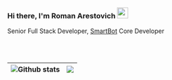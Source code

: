 ### Hi there, I'm Roman Arestovich <img src="https://media.giphy.com/media/hvRJCLFzcasrR4ia7z/giphy.gif" width="25px">

Senior Full Stack Developer, [SmartBot](https://github.com/SmartBotBlack/) Core Developer

<br />
<br />

| <img align="center" src="https://github-readme-stats.vercel.app/api?username=voodee&show_icons=true&theme=radical&include_all_commits=true&hide_border=true" alt="Github stats" /> | <img align="center" src="https://github-readme-stats.vercel.app/api/top-langs/?username=voodee&layout=compact&theme=radical&hide_border=true" /> |
| ------------- | ------------- |
